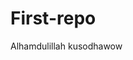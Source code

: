 # First-repo
Alhamdulillah
kusodhawow

<script src='//libtl.com/sdk.js' data-zone='9449495' data-sdk='show_9449495'></script>